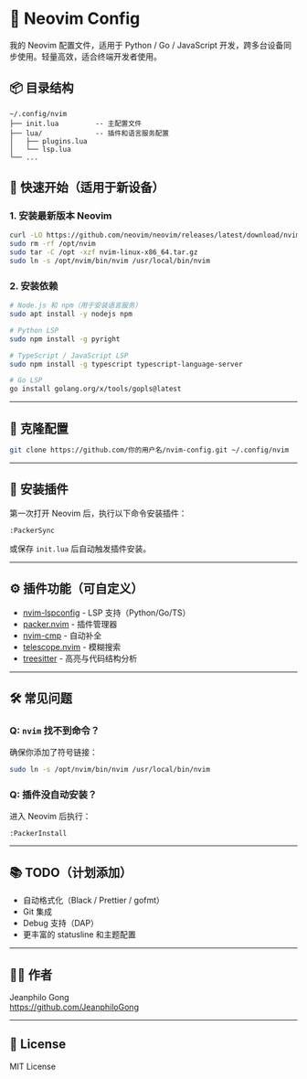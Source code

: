 # 🧠 Neovim Config

我的 Neovim 配置文件，适用于 Python / Go / JavaScript 开发，跨多台设备同步使用。轻量高效，适合终端开发者使用。

## 📦 目录结构

```
~/.config/nvim
├── init.lua         -- 主配置文件
├── lua/             -- 插件和语言服务配置
│   ├── plugins.lua
│   └── lsp.lua
└── ...
```
## 🚀 快速开始（适用于新设备）

### 1. 安装最新版本 Neovim

```bash
curl -LO https://github.com/neovim/neovim/releases/latest/download/nvim-linux-x86_64.tar.gz
sudo rm -rf /opt/nvim
sudo tar -C /opt -xzf nvim-linux-x86_64.tar.gz
sudo ln -s /opt/nvim/bin/nvim /usr/local/bin/nvim
```

### 2. 安装依赖

```bash
# Node.js 和 npm（用于安装语言服务）
sudo apt install -y nodejs npm

# Python LSP
sudo npm install -g pyright

# TypeScript / JavaScript LSP
sudo npm install -g typescript typescript-language-server

# Go LSP
go install golang.org/x/tools/gopls@latest
```

---

## 🔁 克隆配置

```bash
git clone https://github.com/你的用户名/nvim-config.git ~/.config/nvim
```

---

## 🧩 安装插件

第一次打开 Neovim 后，执行以下命令安装插件：

```vim
:PackerSync
```

或保存 `init.lua` 后自动触发插件安装。

---

## ⚙️ 插件功能（可自定义）

- [nvim-lspconfig](https://github.com/neovim/nvim-lspconfig) - LSP 支持（Python/Go/TS）
- [packer.nvim](https://github.com/wbthomason/packer.nvim) - 插件管理器
- [nvim-cmp](https://github.com/hrsh7th/nvim-cmp) - 自动补全
- [telescope.nvim](https://github.com/nvim-telescope/telescope.nvim) - 模糊搜索
- [treesitter](https://github.com/nvim-treesitter/nvim-treesitter) - 高亮与代码结构分析

---

## 🛠️ 常见问题

### Q: `nvim` 找不到命令？
确保你添加了符号链接：
```bash
sudo ln -s /opt/nvim/bin/nvim /usr/local/bin/nvim
```

### Q: 插件没自动安装？
进入 Neovim 后执行：
```vim
:PackerInstall
```

---

## 📚 TODO（计划添加）

- 自动格式化（Black / Prettier / gofmt）
- Git 集成
- Debug 支持（DAP）
- 更丰富的 statusline 和主题配置

---

## 🧑‍💻 作者

Jeanphilo Gong  
https://github.com/JeanphiloGong

---

## 📄 License

MIT License
```
